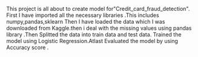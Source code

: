 This project is all about to create model for"Credit_card_fraud_detection". First I have imported all the necessary libraries .This includes numpy,pandas,sklearn Then I have loaded the data which I was downloaded from Kaggle.then i deal with the missing values using pandas library .Then Splitted the data into train data and test data. Trained the model using Logistic Regression.Atlast Evaluated the model by using Accuracy score .

